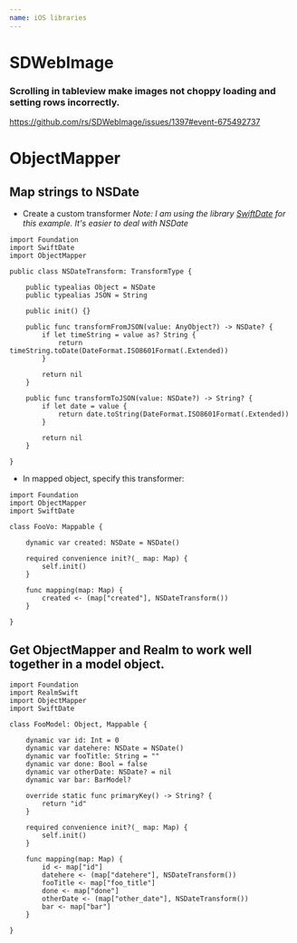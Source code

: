 ```yaml
---
name: iOS libraries
---
```


# SDWebImage

### Scrolling in tableview make images not choppy loading and setting rows incorrectly.

https://github.com/rs/SDWebImage/issues/1397#event-675492737

# ObjectMapper

## Map strings to NSDate

* Create a custom transformer
*Note: I am using the library [SwiftDate](https://github.com/malcommac/SwiftDate) for this example. It's easier to deal with NSDate*

```
import Foundation
import SwiftDate
import ObjectMapper

public class NSDateTransform: TransformType {

    public typealias Object = NSDate
    public typealias JSON = String

    public init() {}

    public func transformFromJSON(value: AnyObject?) -> NSDate? {
        if let timeString = value as? String {
            return timeString.toDate(DateFormat.ISO8601Format(.Extended))
        }

        return nil
    }

    public func transformToJSON(value: NSDate?) -> String? {
        if let date = value {
            return date.toString(DateFormat.ISO8601Format(.Extended))
        }

        return nil
    }

}
```

* In mapped object, specify this transformer:

```
import Foundation
import ObjectMapper
import SwiftDate

class FooVo: Mappable {

    dynamic var created: NSDate = NSDate()

    required convenience init?(_ map: Map) {
        self.init()
    }

    func mapping(map: Map) {
        created <- (map["created"], NSDateTransform())
    }

}
```

## Get ObjectMapper and Realm to work well together in a model object.

```
import Foundation
import RealmSwift
import ObjectMapper
import SwiftDate

class FooModel: Object, Mappable {

    dynamic var id: Int = 0
    dynamic var datehere: NSDate = NSDate()
    dynamic var fooTitle: String = ""
    dynamic var done: Bool = false
    dynamic var otherDate: NSDate? = nil
    dynamic var bar: BarModel?

    override static func primaryKey() -> String? {
        return "id"
    }

    required convenience init?(_ map: Map) {
        self.init()
    }

    func mapping(map: Map) {
        id <- map["id"]
        datehere <- (map["datehere"], NSDateTransform())
        fooTitle <- map["foo_title"]
        done <- map["done"]
        otherDate <- (map["other_date"], NSDateTransform())
        bar <- map["bar"]
    }

}
```
